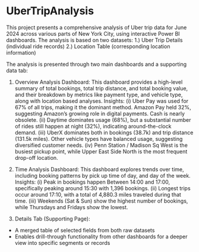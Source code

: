 # UberTripAnalysis

This project presents a comprehensive analysis of Uber trip data for June 2024 across various parts of New York City, using interactive Power BI dashboards. The analysis is based on two datasets:
1.) Uber Trip Details (individual ride records)
2.) Location Table (corresponding location information)

The analysis is presented through two main dashboards and a supporting data tab:

1. Overview Analysis Dashboard:
This dashboard provides a high-level summary of total bookings, total trip distance, and total booking value, and their breakdown by metrics like payment type, and vehicle type, along with location based analyses.
Insights:
(i) Uber Pay was used for 67% of all trips, making it the dominant method. Amazon Pay held 32%, suggesting Amazon’s growing role in digital payments. Cash is nearly obsolete.
(ii) Daytime dominates usage (68%), but a substantial number of rides still happen at night (32%), indicating around-the-clock demand.
(iii) UberX dominates both in bookings (38.7k) and trip distance (131.5k miles). Other vehicle types have balanced usage, suggesting diversified customer needs.
(iv) Penn Station / Madison Sq West is the busiest pickup point, while Upper East Side North is the most frequent drop-off location.

2. Time Analysis Dashboard:
This dashboard explores trends over time, including booking patterns by pick up time of day, and day of the week.
Insights:
(i) Peak in bookings happen Between 14:00 and 17:00, specifically peaking around 15:30 with 1,396 bookings.
(ii) Longest trips occur around 17:10, with a total of 4,880.3 miles traveled during that time.
(iii) Weekends (Sat & Sun) show the highest number of bookings, while Thursdays and Fridays show the lowest.

3. Details Tab (Supporting Page):
* A merged table of selected fields from both raw datasets
* Enables drill-through functionality from other dashboards for a deeper view into specific segments or records

